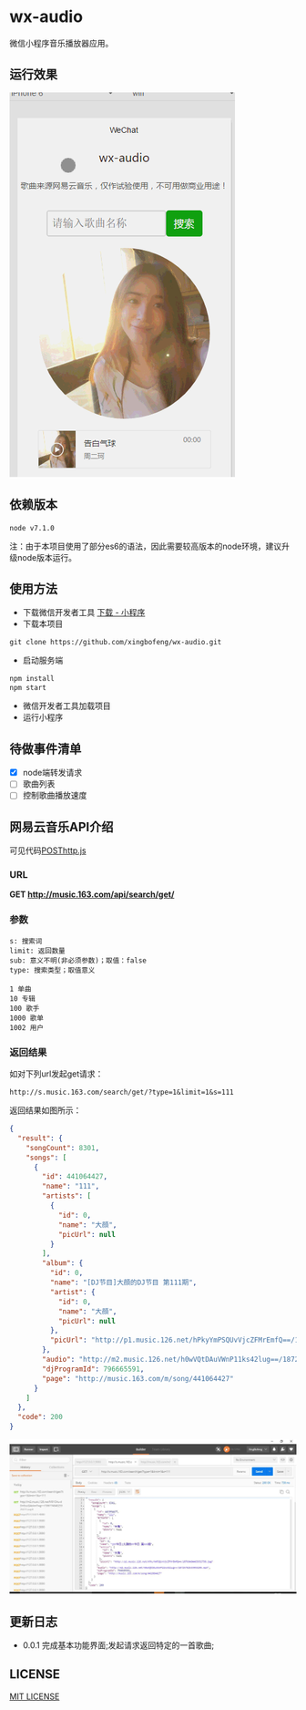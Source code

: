 # wx-audio
微信小程序音乐播放器应用。

## 运行效果
![picture](picture.gif)

## 依赖版本
`node v7.1.0`

注：由于本项目使用了部分es6的语法，因此需要较高版本的node环境，建议升级node版本运行。
## 使用方法
* 下载微信开发者工具
[下载 - 小程序](https://mp.weixin.qq.com/debug/wxadoc/dev/devtools/download.html)
* 下载本项目
```
git clone https://github.com/xingbofeng/wx-audio.git
```
* 启动服务端
```
npm install
npm start
```
* 微信开发者工具加载项目
* 运行小程序

## 待做事件清单
- [x] node端转发请求
- [ ] 歌曲列表
- [ ] 控制歌曲播放速度

## 网易云音乐API介绍
可见代码[POSThttp.js](./server/POSThttp.js)
### URL
**GET http://music.163.com/api/search/get/**
### 参数
```
s: 搜索词
limit: 返回数量
sub: 意义不明(非必须参数)；取值：false
type: 搜索类型；取值意义

1 单曲
10 专辑
100 歌手
1000 歌单
1002 用户
```
### 返回结果
如对下列url发起get请求：
```
http://s.music.163.com/search/get/?type=1&limit=1&s=111
```
返回结果如图所示：
```json
{
  "result": {
    "songCount": 8301,
    "songs": [
      {
        "id": 441064427,
        "name": "111",
        "artists": [
          {
            "id": 0,
            "name": "大顔",
            "picUrl": null
          }
        ],
        "album": {
          "id": 0,
          "name": "[DJ节目]大顔的DJ节目 第111期",
          "artist": {
            "id": 0,
            "name": "大顔",
            "picUrl": null
          },
          "picUrl": "http://p1.music.126.net/hPkyYmPSQUvVjcZFMrEmfQ==/18766464463932738.jpg"
        },
        "audio": "http://m2.music.126.net/h0wVQtDAuVWnP11ks42lug==/18725782533955295.mp3",
        "djProgramId": 796665591,
        "page": "http://music.163.com/m/song/441064427"
      }
    ]
  },
  "code": 200
}
```
![image](API.jpg)
## 更新日志
* 0.0.1 完成基本功能界面;发起请求返回特定的一首歌曲;

## LICENSE
[MIT LICENSE](./LICENSE)
